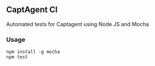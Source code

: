 ## CaptAgent CI

Automated tests for Captagent using Node JS and Mocha

### Usage
```
npm install -g mocha
npm test
```

